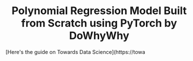 <h1 align = 'center'>Polynomial Regression Model Built from Scratch using PyTorch by DoWhyWhy</h1>

[Here's the guide on Towards Data Science](https://towa